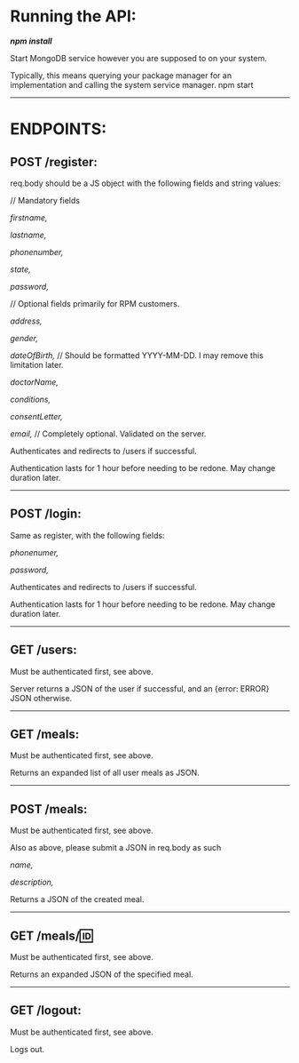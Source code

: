 # Running the API:

***npm install***

Start MongoDB service however you are supposed to on your system.

Typically, this means querying your package manager for an implementation and calling the system service manager.
npm start

--------------------------------------------------------------------------------------

# ENDPOINTS:



## POST /register:

req.body should be a JS object with the following fields and string values:

  // Mandatory fields
  
  *firstname,*
  
  *lastname,*
  
  *phonenumber,*
  
  *state,*
  
  *password,*

  // Optional fields primarily for RPM customers.
  
  *address,*
  
  *gender,*
  
  *dateOfBirth,* // Should be formatted YYYY-MM-DD. I may remove this limitation later.
  
  *doctorName,*
  
  *conditions,*
  
  *consentLetter,*

  *email,* // Completely optional. Validated on the server.

Authenticates and redirects to /users if successful.

Authentication lasts for 1 hour before needing to be redone. May change duration later.

---------------------------------------------------------------------------------------

## POST /login:

Same as register, with the following fields:

  *phonenumer,*
  
  *password,*

Authenticates and redirects to /users if successful.

Authentication lasts for 1 hour before needing to be redone. May change duration later.

-------------------------------------------------------------------------------------

## GET /users:

Must be authenticated first, see above.

Server returns a JSON of the user if successful, and an {error: ERROR} JSON otherwise.

------------------------------------------------------------------------------------

## GET /meals:

Must be authenticated first, see above.

Returns an expanded list of all user meals as JSON.

----------------------------------------------------------------------------------------

## POST /meals:

Must be authenticated first, see above.

Also as above, please submit a JSON in req.body as such

  *name,*
  
  *description,*

Returns a JSON of the created meal.

------------------------------------------------------------------------------------------

## GET /meals/:id:

Must be authenticated first, see above.

Returns an expanded JSON of the specified meal.

-------------------------------------------------------------------------------------------

## GET /logout:

Must be authenticated first, see above.

Logs out.
